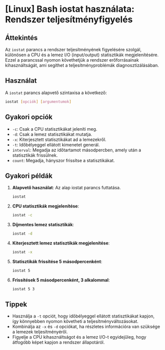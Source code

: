 # [Linux] Bash iostat használata: Rendszer teljesítményfigyelés

## Áttekintés
Az `iostat` parancs a rendszer teljesítményének figyelésére szolgál, különösen a CPU és a lemez I/O (input/output) statisztikák megjelenítésére. Ezzel a parancssal nyomon követhetjük a rendszer erőforrásainak kihasználtságát, ami segíthet a teljesítményproblémák diagnosztizálásában.

## Használat
A `iostat` parancs alapvető szintaxisa a következő:

```bash
iostat [opciók] [argumentumok]
```

## Gyakori opciók
- `-c`: Csak a CPU statisztikákat jeleníti meg.
- `-d`: Csak a lemez statisztikákat mutatja.
- `-x`: Kiterjesztett statisztikákat ad a lemezekről.
- `-t`: Időbélyeggel ellátott kimenetet generál.
- `interval`: Megadja az időtartamot másodpercben, amely után a statisztikák frissülnek.
- `count`: Megadja, hányszor frissítse a statisztikákat.

## Gyakori példák
1. **Alapvető használat**: Az alap iostat parancs futtatása.
   ```bash
   iostat
   ```

2. **CPU statisztikák megjelenítése**:
   ```bash
   iostat -c
   ```

3. **Díjmentes lemez statisztikák**:
   ```bash
   iostat -d
   ```

4. **Kiterjesztett lemez statisztikák megjelenítése**:
   ```bash
   iostat -x
   ```

5. **Statisztikák frissítése 5 másodpercenként**:
   ```bash
   iostat 5
   ```

6. **Frissítések 5 másodpercenként, 3 alkalommal**:
   ```bash
   iostat 5 3
   ```

## Tippek
- Használja a `-t` opciót, hogy időbélyeggel ellátott statisztikákat kapjon, így könnyebben nyomon követheti a teljesítményváltozásokat.
- Kombinálja az `-x` és `-d` opciókat, ha részletes információra van szüksége a lemezek teljesítményéről.
- Figyelje a CPU kihasználtságot és a lemez I/O-t egyidejűleg, hogy átfogóbb képet kapjon a rendszer állapotáról.